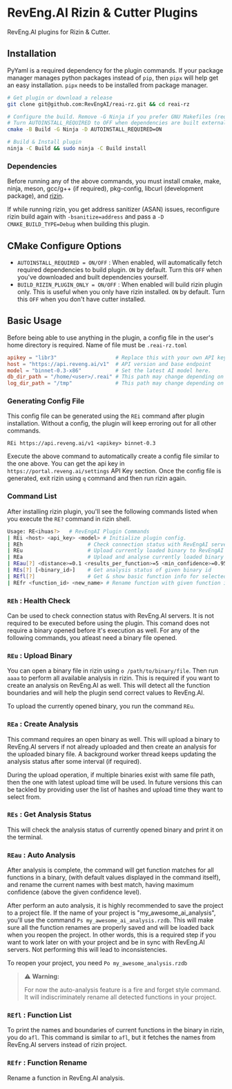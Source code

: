 # RevEng.AI Rizin & Cutter Plugins

RevEng.AI plugins for Rizin & Cutter.

## Installation

PyYaml is a required dependency for the plugin commands. If your package manager manages
python packages instead of `pip`, then `pipx` will help get an easy installation.
`pipx` needs to be installed from package manager.

``` sh
# Get plugin or download a release
git clone git@github.com:RevEngAI/reai-rz.git && cd reai-rz

# Configure the build. Remove -G Ninja if you prefer GNU Makefiles (requires make)
# Turn AUTOINSTALL_REQUIRED to OFF when dependencies are built externally
cmake -B Build -G Ninja -D AUTOINSTALL_REQUIRED=ON

# Build & Install plugin
ninja -C Build && sudo ninja -C Build install
```

### Dependencies

Before running any of the above commands, you must install cmake, make, ninja, meson, gcc/g++ (if required), pkg-config, libcurl (development package), and [rizin](https://github.com/rizinorg/rizin?tab=readme-ov-file#how-to-build).

If while running rizin, you get address sanitizer (ASAN) issues, reconfigure rizin build again with `-bsanitize=address` and pass a `-D CMAKE_BUILD_TYPE=Debug` when building this plugin.

## CMake Configure Options

- `AUTOINSTALL_REQUIRED = ON/OFF` : When enabled, will automatically fetch required dependencies to build plugin. `ON` by default. Turn this `OFF` when you've downloaded and built dependencies yourself.
- `BUILD_RIZIN_PLUGIN_ONLY = ON/OFF` : When enabled will build rizin plugin only. This is useful when you only have rizin installed. `ON` by default. Turn this `OFF` when you don't have cutter installed.

## Basic Usage

Before being able to use anything in the plugin, a config file in the user's home
directory is required. Name of file must be `.reai-rz.toml`

``` toml
apikey = "libr3"                   # Replace this with your own API key
host = "https://api.reveng.ai/v1"  # API version and base endpoint
model = "binnet-0.3-x86"           # Set the latest AI model here.
db_dir_path = "/home/<user>/.reai" # This path may change depending on your OS
log_dir_path = "/tmp"              # This path may change depending on your OS
```

### Generating Config File

This config file can be generated using the `REi` command after plugin installation.
Without a config, the plugin will keep erroring out for all other commands.  

`REi https://api.reveng.ai/v1 <apikey> binnet-0.3`  

Execute the above command to automatically create a config file similar to the one above.
You can get the api key in `https://portal.reveng.ai/settings` API Key section. Once
the config file is generated, exit rizin using `q` command and then run rizin again.

### Command List

After installing rizin plugin, you'll see the following commands listed when you execute the
`RE?` command in rizin shell.

``` sh
Usage: RE<ihuas?>   # RevEngAI Plugin Commands
| REi <host> <api_key> <model> # Initialize plugin config.
| REh                     # Check connection status with RevEngAI servers.
| REu                     # Upload currently loaded binary to RevEngAI servers.
| REa                     # Upload and analyse currently loaded binary
| REau[?] <distance>=0.1 <results_per_function>=5 <min_confidence>=0.95 # Auto analyze binary functions using ANN and perform batch rename.
| REs[?] [<binary_id>]    # Get analysis status of given binary id
| REfl[?]                 # Get & show basic function info for selected binary.
| REfr <function_id> <new_name> # Rename function with given function id to given name.
```

### `REh` : Health Check

Can be used to check connection status with RevEng.AI servers. It is not required to be executed
before using the plugin. This comand does not require a binary opened before it's execution as well.
For any of the following commands, you atleast need a binary file opened.

### `REu` : Upload Binary

You can open a binary file in rizin using `o /path/to/binary/file`. Then run `aaaa` to perform all
available analysis in rizin. This is required if you want to create an analysis on RevEng.AI as well.
This will detect all the function boundaries and will help the plugin send correct values to RevEng.AI.

To upload the currently opened binary, you run the command `REu`.

### `REa` : Create Analysis

This command requires an open binary as well. This will upload a binary to RevEng.AI servers if not
already uploaded and then create an analysis for the uploaded binary file. A background worker
thread keeps updating the analysis status after some interval (if required).

During the upload operation, if multiple binaries exist with same file path, then the one with latest
upload time will be used. In future versions this can be tackled by providing user the list of hashes
and upload time they want to select from.

### `REs` : Get Analysis Status

This will check the analysis status of currently opened binary and print it on the terminal.

### `REau` : Auto Analysis

After analysis is complete, the command will get function matches for all functions in a binary,
(with default values displayed in the command itself), and rename the current names with best match,
having maximum confidence (above the given confidence level).

After perform an auto analysis, it is highly recommended to save the project to a project file.
If the name of your project is "my_awesome_ai_analysis", you'll use the command `Ps my_awesome_ai_analysis.rzdb`.
This will make sure all the function renames are properly saved and will be loaded back when you
reopen the project. In other words, this is a required step if you want to work later on with your
project and be in sync with RevEng.AI servers. Not performing this will lead to inconsistencies.

To reopen your project, you need `Po my_awesome_analysis.rzdb`

> ⚠️ **Warning:**
>
> For now the auto-analysis feature is a fire and forget style command. It will indiscriminately
> rename all detected functions in your project.
>

### `REfl` : Function List

To print the names and boundaries of current functions in the binary in rizin, you do `afl`.
This command is similar to `afl`, but it fetches the names from RevEng.AI servers instead of
rizin project.

### `REfr` : Function Rename

Rename a function in RevEng.AI analysis.
